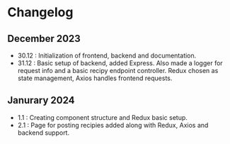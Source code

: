 # Changelog

## December 2023
- 30.12 : Initialization of frontend, backend and documentation.
- 31.12 : Basic setup of backend, added Express. Also made a logger for request info and a basic recipy endpoint controller. Redux chosen as state management, Axios handles frontend requests.

## Janurary 2024
- 1.1 : Creating component structure and Redux basic setup.
- 2.1 : Page for posting recipies added along with Redux, Axios and backend support.
